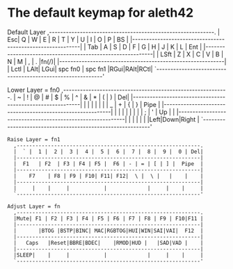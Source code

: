 # The default keymap for aleth42

  Default Layer
      ,-----------------------------------------------------------.
      | Esc|  Q |  W |  E |  R |  T |  Y |  U |  I |  O |  P | BS |
      |-----------------------------------------------------------|
      | Tab |  A |  S |  D |  F |  G |  H |  J |  K |  L | Ent    |
      |-----------------------------------------------------------|
      | LSft   |  Z |  X |  C |  V |  B |  N |  M |  , |  . |fn(/)|
      |-----------------------------------------------------------|
      | Lctl | LAlt| LGui|  spc fn0  |  spc fn1    |RGui|RAlt|RCtl|
      `-----------------------------------------------------------'

  Lower Layer = fn0
      ,-----------------------------------------------------------.
      |  ~ |  ! |  @ |  # |  $ |  % |  ^ |  & |  * |  ( |  ) | Del|
      |-----------------------------------------------------------|
      |        |    |    |    |    |     | _ | + | { | } |  Pipe  |
      |-----------------------------------------------------------|
      |          |    |    |    |    |    |   | ;  | '  | Up |    |
      |-----------------------------------------------------------|
      |     |    |     |           |             |Left|Down|Right |
      `-----------------------------------------------------------'

	Raise Layer = fn1
      ,-----------------------------------------------------------.
      |  ` |  1 |  2 |  3 |  4 |  5 |  6 |  7 |  8 |  9 |  0 | Del|
      |-----------------------------------------------------------|
      |  F1   | F2  | F3 | F4 | F5 |  F6 | - | = | [ | ] |  Pipe  |
      |-----------------------------------------------------------|
      |    F7    | F8 | F9 | F10| F11| F12|  \ |  \ |   |    |    |
      |-----------------------------------------------------------|
      |     |    |     |           |             |     |    |     |
      `-----------------------------------------------------------'

	Adjust Layer = fn
      ,-----------------------------------------------------------.
      |Mute| F1 | F2 | F3 | F4 | F5 | F6 | F7 | F8 | F9 | F10|F11 |
      |-----------------------------------------------------------|
      |       |BTOG |BSTP|BINC| MAC|RGBTOG|HUI|WIN|SAI|VAI|  F12  |
      |-----------------------------------------------------------|
      |   Caps   |Reset|BBRE|BDEC|    |RMOD|HUD |   |SAD|VAD |    |
      |-----------------------------------------------------------|
      |SLEEP|    |     |           |             |     |    |     |
      `-----------------------------------------------------------'
 
